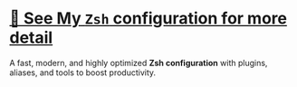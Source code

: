 # [🚀 See My `Zsh` configuration for more detail](https://github.com/phucleeuwu/my.zsh)

A fast, modern, and highly optimized **Zsh configuration** with plugins, aliases, and tools to boost productivity.
